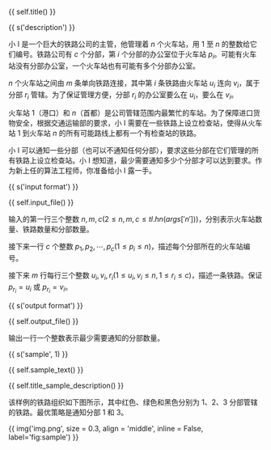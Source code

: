 {{ self.title() }}

{{ s('description') }}

小 I 是一个巨大的铁路公司的主管，他管理着 $n$ 个火车站，用 $1$ 至 $n$ 的整数给它们编号。铁路公司有 $c$ 个分部，第 $i$ 个分部的办公室位于火车站 $p_i$。可能有火车站没有分部办公室，一个火车站也有可能有多个分部办公室。

$n$ 个火车站之间由 $m$ 条单向铁路连接，其中第 $i$ 条铁路由火车站 $u_i$ 连向 $v_i$，属于分部 $r_i$ 管辖。为了保证管理方便，分部 $r_i$ 的办公室要么在 $u_i$，要么在 $v_i$。

火车站 $1$（港口）和 $n$（首都）是公司管辖范围内最繁忙的车站。为了保障进口货物安全，根据交通运输部的要求，小 I 需要在一些铁路上设立检查站，使得从火车站 $1$ 到火车站 $n$ 的所有可能路线上都有一个有检查站的铁路。

小 I 可以通知一些分部（也可以不通知任何分部），要求这些分部在它们管理的所有铁路上设立检查站。小 I 想知道，最少需要通知多少个分部才可以达到要求。作为新上任的算法工程师，你准备给小 I 露一手。

{{ s('input format') }}

{{ self.input_file() }}

输入的第一行三个整数 $n,m,c (2 \le n, m, c \le {{tl.hn(args['n'])}})$，分别表示火车站数量、铁路数量和分部数量。

接下来一行 $c$ 个整数 $p_1, p_2, \cdots, p_c (1 \le p_i \le n)$，描述每个分部所在的火车站编号。

接下来 $m$ 行每行三个整数 $u_i, v_i, r_i (1 \le u_i, v_i \le n, 1 \le r_i \le c)$，描述一条铁路。保证 $p_{r_i} = u_i$ 或 $p_{r_i} = v_i$。

{{ s('output format') }}

{{ self.output_file() }}

输出一行一个整数表示最少需要通知的分部数量。

{{ s('sample', 1) }}

{{ self.sample_text() }}

{{ self.title_sample_description() }}

该样例的铁路组织如下图所示，其中红色、绿色和黑色分别为 1、2、3 分部管辖的铁路。最优策略是通知分部 1 和 3。

{{ img('img.png', size = 0.3, align = 'middle', inline = False, label='fig:sample') }}
